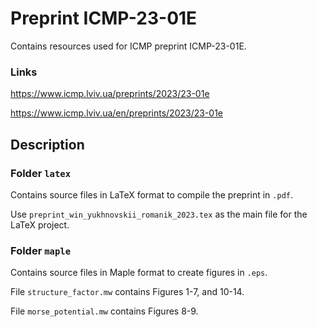 # Preprint ICMP-23-01E
Contains resources used for ICMP preprint ICMP-23-01E.
### Links
https://www.icmp.lviv.ua/preprints/2023/23-01e

https://www.icmp.lviv.ua/en/preprints/2023/23-01e

## Description

### Folder `latex`
Contains source files in LaTeX format to compile the preprint in `.pdf`.

Use `preprint_win_yukhnovskii_romanik_2023.tex` as the main file for the LaTeX project.

### Folder `maple`
Contains source files in Maple format to create figures in `.eps`.

File `structure_factor.mw` contains Figures 1-7, and 10-14.

File `morse_potential.mw` contains Figures 8-9.
